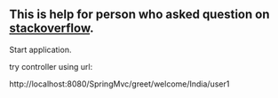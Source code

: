 This is help for person who asked question on [stackoverflow](https://stackoverflow.com/q/45442570/5728095).
---


Start application.

try controller using url:

http://localhost:8080/SpringMvc/greet/welcome/India/user1


